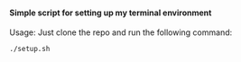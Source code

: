 #### Simple script for setting up my terminal environment

Usage:
Just clone the repo and run the following command:

```bash
./setup.sh
```

